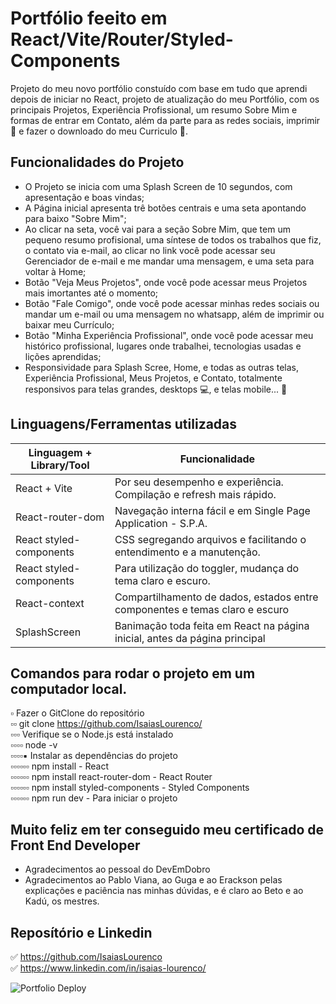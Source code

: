 # Portfólio feeito em React/Vite/Router/Styled-Components

Projeto do meu novo portfólio constuído com base em tudo que aprendi depois de iniciar no React, projeto de atualização do meu Portfólio, com os principais Projetos, Experiência Profissional, um resumo Sobre Mim e formas de entrar em Contato, além da parte para as redes sociais, imprimir📜 e fazer o downloado do meu Curriculo 💾.

## Funcionalidades do Projeto

- O Projeto se inicia com uma Splash Screen de 10 segundos, com apresentação e boas vindas; 
- A Página inicial apresenta trê botões centrais e uma seta apontando para baixo "Sobre Mim";
- Ao clicar na seta, você vai para a seção Sobre Mim, que tem um pequeno resumo profisional, uma síntese de todos os trabalhos que fiz, o contato via e-mail, ao clicar no link você pode acessar seu Gerenciador de e-mail e me mandar uma mensagem, e uma seta para voltar à Home;
- Botão "Veja Meus Projetos", onde você pode acessar meus Projetos mais imortantes até o momento;
- Botão "Fale Comigo", onde você pode acessar minhas redes sociais ou mandar um e-mail ou uma mensagem no whatsapp, além de imprimir ou baixar meu Currículo;
- Botão "Minha Experiência Profissional", onde você pode acessar meu histórico profissional, lugares onde trabalhei, tecnologias usadas e lições aprendidas;
- Responsividade para Splash Scree, Home, e todas as outras telas, Experiência Profissional, Meus Projetos, e Contato, totalmente responsivos para telas grandes, desktops 💻, e telas mobile... 📱

## Linguagens/Ferramentas utilizadas

| Linguagem + Library/Tool  |                       Funcionalidade                                       |
|---------------------------|----------------------------------------------------------------------------|
| React + Vite              | Por seu desempenho e experiência. Compilação e refresh mais rápido.        |
| React-router-dom          | Navegação interna fácil e em Single Page Application - S.P.A.              |
| React styled-components   | CSS segregando arquivos e facilitando o entendimento e a manutenção.       |
| React styled-components   | Para utilização do toggler, mudança do tema claro e escuro.                |
| React-context             | Compartilhamento de dados, estados entre componentes e temas claro e escuro|
| SplashScreen              | Banimação toda feita em React na página inicial, antes da página principal |

## Comandos para rodar o projeto em um computador local.

▫ Fazer o GitClone do repositório<br>
▫▫ git clone https://github.com/IsaiasLourenco/<br>
▫▫▫ Verifique se o Node.js está instalado<br>
▫▫▫▫ node -v<br>
▫▫▫▫▪ Instalar as dependências do projeto<br>
▫▫▫▫▫▫ npm install - React<br>
▫▫▫▫▫▫ npm install react-router-dom - React Router<br>
▫▫▫▫▫▫ npm install styled-components - Styled Components<br>
▫▫▫▫▫▫ npm run dev - Para iniciar o projeto

## Muito feliz em ter conseguido meu certificado de Front End Developer

- Agradecimentos ao pessoal do DevEmDobro
- Agradecimentos ao Pablo Viana, ao Guga e ao Erackson pelas explicações e paciência nas minhas dúvidas, e é claro ao Beto e ao Kadú, os mestres.

## Reposítório e Linkedin

✅ https://github.com/IsaiasLourenco<br>
✅ https://www.linkedin.com/in/isaias-lourenco/

<img src="./public/portfolioIsaias.gif" alt="Portfolio Deploy">